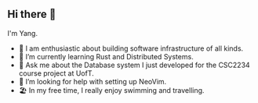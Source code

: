 ## Hi there 👋

<!--
**huyang531/huyang531** is a ✨ _special_ ✨ repository because its `README.md` (this file) appears on your GitHub profile.

Here are some ideas to get you started:

- 🔭 I’m currently working on ...
- 🌱 I’m currently learning ...
- 👯 I’m looking to collaborate on ...
- 🤔 I’m looking for help with ...
- 💬 Ask me about ...
- 📫 How to reach me: ...
- 😄 Pronouns: ...
- ⚡ Fun fact: ...
-->

I'm Yang.

- 🚀 I am enthusiastic about building software infrastructure of all kinds.
- 🌱 I’m currently learning Rust and Distributed Systems.
- 💬 Ask me about the Database system I just developed for the CSC2234 course project at UofT.
- 🤔 I’m looking for help with setting up NeoVim.
- 🏖️ In my free time, I really enjoy swimming and travelling.
